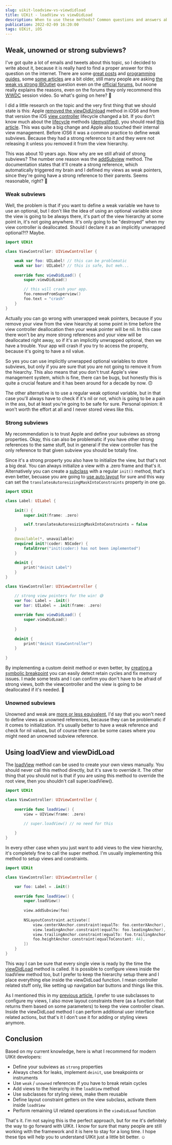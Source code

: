 ```yaml
---
slug: uikit-loadview-vs-viewdidload
title: UIKit - loadView vs viewDidLoad
description: When to use these methods? Common questions and answers about the iOS view hierarchy including memory management.
publication: 2022-02-09 16:20:00
tags: UIKit, iOS
---
```


## Weak, unowned or strong subviews?

I've got quite a lot of emails and tweets about this topic, so I decided to write about it, because it is really hard to find a proper answer for this question on the internet. There are some [great posts](https://cocoacasts.com/should-outlets-be-weak-or-strong) and [programming guides](https://developer.apple.com/library/archive/documentation/Cocoa/Conceptual/LoadingResources/CocoaNibs/CocoaNibs.html#//apple_ref/doc/uid/10000051i-CH4-SW6), some [some articles](https://medium.com/macoclock/swift-iboutlet-weak-strong-optional-wrapped-confused-12d371930be2) are a bit older, still many people are asking [the weak vs strong IBOutlet](https://forums.raywenderlich.com/t/weak-vs-strong-iboutlets/114950/6) question even on the [official forums](https://developer.apple.com/forums/thread/96763), but noone really explains the reasons, even on the forums they only recommend this [WWDC](https://developer.apple.com/videos/play/wwdc2015/407/) session video. So what's going on here? 🤔

I did a little research on the topic and the very first thing that we should state is this: Apple [removed the viewDidUnload](https://blog.katastros.com/a?ID=00200-af0e7928-e076-471c-9828-40789445d58d) method in iOS6 and from that version the iOS [view controller](https://developer.apple.com/documentation/uikit/uiviewcontroller) lifecycle changed a bit. If you don't know much about the [lifecycle](https://stackoverflow.com/questions/5562938/looking-to-understand-the-ios-uiviewcontroller-lifecycle) methods ([demystified](http://szulctomasz.com/programming-blog/2015/08/uiviewcontrollers-view-loading-process-demystified/)), you should read [this article](https://ali-akhtar.medium.com/ui-part-1-uiviewcontroller-lifecycle-f323d68cd9f9). This was quite a big change and Apple also touched their internal view management. Before iOS6 it was a common practice to define weak subviews. Because they had a strong reference to it and they were not releasing it unless you removed it from the view hierarchy.

This was about 10 years ago. Now why are we still afraid of strong subviews? The number one reason was the [addSubview](https://developer.apple.com/documentation/uikit/uiview/1622616-addsubview) method. The documentation states that it'll create a strong reference, which automatically triggered my brain and I defined my views as weak pointers, since they're going have a strong reference to their parents. Seems reasonable, right? 🧠

### Weak subviews

Well, the problem is that if you want to define a weak variable we have to use an optional, but I don't like the idea of using an optional variable since the view is going to be always there, it's part of the view hierarchy at some point in, it's not going anywhere. It's only going to be "destroyed" when my view controller is deallocated. Should I declare it as an implicitly unwrapped optional?!? Maybe.

```swift
import UIKit

class ViewController: UIViewController {

    weak var foo: UILabel! // this can be problematic
    weak var bar: UILabel? // this is safe, but meh...
    
    override func viewDidLoad() {
        super.viewDidLoad()

        // this will crash your app.
        foo.removeFromSuperview()
        foo.text = "crash"
    }
}
```

Actually you can go wrong with unwrapped weak pointers, because if you remove your view from the view hiearchy at some point in time before the view controller deallocation then your weak pointer will be nil. In this case there won't be any more strong references and your view will be deallocated right away, so if it's an implicitly unwrapped optional, then we have a trouble. Your app will crash if you try to access the property, because it's going to have a nil value.

So yes you can use implicitly unwrapped optional variables to store subviews, but only if you are sure that you are not going to remove it from the hiearchy. This also means that you don't trust Apple's view management system, which is fine, there can be bugs, but honestly this is quite a crucial feature and it has been around for a decade by now. 🙃

The other alternative is to use a regular weak optional variable, but in that case you'll always have to check if it's nil or not, which is going to be a pain in the ass, but at least you're going to be safe for sure. Personal opinion: it won't worth the effort at all and I never stored views like this.

### Strong subviews

My recommendation is to trust Apple and define your subviews as strong properties. Okay, this can also be problematic if you have other strong references to the same stuff, but in general if the view controller has the only reference to that given subview you should be totally fine.

Since it's a strong property you also have to initialize the view, but that's not a big deal. You can always initialize a view with a .zero frame and that's it. Alternatively you can create a [subclass](https://theswiftdev.com/styling-by-subclassing/) with a regular `init()` method, that's even better, becuase you are going to [use auto layout](https://theswiftdev.com/mastering-ios-auto-layout-anchors-programmatically-from-swift/) for sure and this way can set the `translatesAutoresizingMaskIntoConstraints` property in one go.

```swift
import UIKit

class Label: UILabel {
    
    init() {
        super.init(frame: .zero)

        self.translatesAutoresizingMaskIntoConstraints = false
    }
    
    @available(*, unavailable)
    required init?(coder: NSCoder) {
        fatalError("init(coder:) has not been implemented")
    }
    
    deinit {
        print("deinit Label")
    }
}

class ViewController: UIViewController {

    // strong view pointers for the win! 😅
    var foo: Label = .init()
    var bar: UILabel = .init(frame: .zero)
    
    override func viewDidLoad() {
        super.viewDidLoad()
        
    }
    
    deinit {
        print("deinit ViewController")
    }
    
}
```

By implementing a custom deinit method or even better, by [creating a symbolic breakpoint](https://sarunw.com/posts/easy-way-to-detect-retain-cycle-in-view-controller/) you can easily detect retain cycles and fix memory issues. I made some tests and I can confirm you don't have to be afraid of strong views, both the viewcontroller and the view is going to be deallocated if it's needed. 👻

### Unowned subviews

Unowned and weak are [more or less equivalent](https://stackoverflow.com/questions/26707223/swift-how-to-define-a-uiview-delegate-with-unownedunsafe-reference), I'd say that you won't need to define views as unowned references, because they can be problematic if it comes to initialization. It's usually better to have a weak reference and check for nil values, but of course there can be some cases where you might need an unowned subview reference.

## Using loadView and viewDidLoad

The [loadView](https://developer.apple.com/documentation/uikit/uiviewcontroller/1621454-loadview) method can be used to create your own views manually. You should never call this method directly, but it's save to override it. The other thing that you should not is that if you are using this method to override the root view, then you shouldn't call super.loadView().

```swift
import UIKit

class ViewController: UIViewController {
    
    override func loadView() {
        view = UIView(frame: .zero)

        // super.loadView() // no need for this
            
    }
}
```

In every other case when you just want to add views to the view hierarchy, it's completely fine to call the super method. I'm usually implementing this method to setup views and constraints.

```swift
import UIKit 

class ViewController: UIViewController {

    var foo: Label = .init()
    
    override func loadView() {
        super.loadView()
        
        view.addSubview(foo)
        
        NSLayoutConstraint.activate([
            view.centerXAnchor.constraint(equalTo: foo.centerXAnchor),
            view.leadingAnchor.constraint(equalTo: foo.leadingAnchor),
            view.trailingAnchor.constraint(equalTo: foo.trailingAnchor),
            foo.heightAnchor.constraint(equalToConstant: 44),
        ])
    }
}
```

This way I can be sure that every single view is ready by the time the [viewDidLoad](https://developer.apple.com/documentation/uikit/uiviewcontroller/1621495-viewdidload) method is called. It is possible to configure views inside the loadView method too, but I prefer to keep the hierarchy setup there and I place everything else inside the viewDidLoad function. I mean controller related stuff only, like setting up navigation bar buttons and things like this.

As I mentioned this in my [previous article](https://theswiftdev.com/10-little-uikit-tips-you-should-know/), I prefer to use subclasses to configure my views, I also move layout constraints there (as a function that returns them based on some parameters) to keep the view controller clean. Inside the viewDidLoad method I can perform additional user interface related actions, but that's it I don't use it for adding or styling views anymore.

## Conclusion

Based on my current knowledge, here is what I recommend for modern UIKit developers:

- Define your subviews as `strong` properties
- Always check for leaks, implement `deinit`, use breakpoints or instruments
- Use `weak` / `unowned` references if you have to break retain cycles
- Add views to the hierarchy in the `loadView` method
- Use subclasses for styling views, make them reusable
- Define layout constraint getters on the view subclass, activate them inside `loadView`
- Perform remaining UI related operations in the `viewDidLoad` function

That's it. I'm not saying this is the perfect approach, but for me it's definitely the way to go forward with UIKit. I know for sure that many people are still working with the framework and it is here to stay for a long time. I hope these tips will help you to understand UIKit just a little bit better. ☺️
